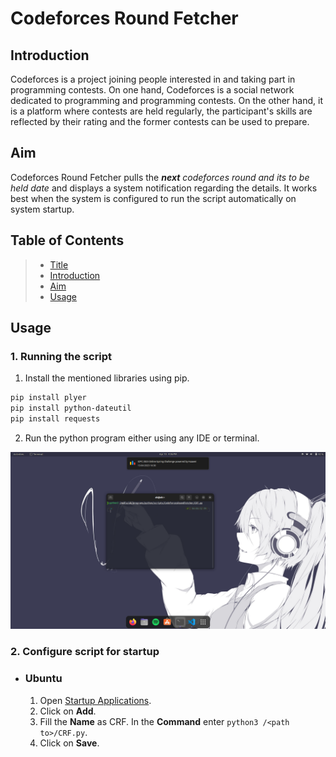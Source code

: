 # Codeforces Round Fetcher

## Introduction

Codeforces is a project joining people interested in and taking part in programming contests. On one hand, Codeforces is a social network dedicated to programming and programming contests. On the other hand, it is a platform where contests are held regularly, the participant's skills are reflected by their rating and the former contests can be used to prepare. 

## Aim

Codeforces Round Fetcher pulls the _**next** codeforces round and its to be held date_ and displays a system notification regarding the details. It works best when the system is configured to run the script automatically on system startup.

## Table of Contents

> * [Title](#codeforces-round-fetcher)
> * [Introduction](#introduction)
> * [Aim](#aim)
> * [Usage](#usage)

## Usage

### 1. Running the script

1. Install the mentioned libraries using pip. 

```bash
pip install plyer
pip install python-dateutil
pip install requests
```

2. Run the python program either using any IDE or terminal.

<img src="files/output.png">

### 2. Configure script for startup

- ### Ubuntu

  1. Open [Startup Applications](https://help.ubuntu.com/stable/ubuntu-help/startup-applications.html.en).
  2. Click on **Add**.
  3. Fill the **Name** as CRF. In the **Command** enter `python3 /<path to>/CRF.py`.
  4. Click on **Save**.
